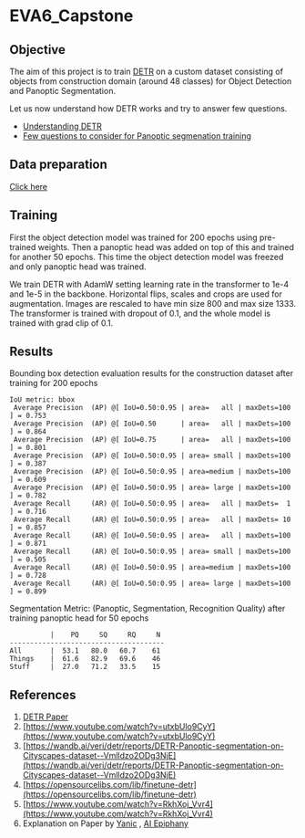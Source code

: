# EVA6_Capstone
## Objective

The aim of this project is to train [DETR](https://github.com/facebookresearch/detr) on a custom dataset consisting of objects from construction domain (around 48 classes) for Object Detection and Panoptic Segmentation.

Let us now understand how DETR works and try to answer few questions.

- [Understanding DETR](./Part1/DetrExplanation.md)
- [Few questions to consider for Panoptic segmenation training](./Part1/README.md)



## Data preparation

[Click here](./Dataset/README.md)

## Training

First the object detection model was trained for 200 epochs using pre-trained weights. Then a panoptic head was added on top of this and trained for another 50 epochs. This time the object detection model was freezed and only panoptic head was trained.  

We train DETR with AdamW setting learning rate in the transformer to 1e-4 and 1e-5 in the backbone. Horizontal flips, scales and crops are used for augmentation. Images are rescaled to have min size 800 and max size 1333. The transformer is trained with dropout of 0.1, and the whole model is trained with grad clip of 0.1.



## Results

Bounding box detection evaluation results for the construction dataset after training for 200 epochs

```
IoU metric: bbox
 Average Precision  (AP) @[ IoU=0.50:0.95 | area=   all | maxDets=100 ] = 0.753
 Average Precision  (AP) @[ IoU=0.50      | area=   all | maxDets=100 ] = 0.864
 Average Precision  (AP) @[ IoU=0.75      | area=   all | maxDets=100 ] = 0.801
 Average Precision  (AP) @[ IoU=0.50:0.95 | area= small | maxDets=100 ] = 0.387
 Average Precision  (AP) @[ IoU=0.50:0.95 | area=medium | maxDets=100 ] = 0.609
 Average Precision  (AP) @[ IoU=0.50:0.95 | area= large | maxDets=100 ] = 0.782
 Average Recall     (AR) @[ IoU=0.50:0.95 | area=   all | maxDets=  1 ] = 0.716
 Average Recall     (AR) @[ IoU=0.50:0.95 | area=   all | maxDets= 10 ] = 0.857
 Average Recall     (AR) @[ IoU=0.50:0.95 | area=   all | maxDets=100 ] = 0.871
 Average Recall     (AR) @[ IoU=0.50:0.95 | area= small | maxDets=100 ] = 0.505
 Average Recall     (AR) @[ IoU=0.50:0.95 | area=medium | maxDets=100 ] = 0.728
 Average Recall     (AR) @[ IoU=0.50:0.95 | area= large | maxDets=100 ] = 0.899
```

Segmentation Metric: (Panoptic, Segmentation, Recognition Quality) after training panoptic head for 50 epochs

```
          |    PQ     SQ     RQ     N
--------------------------------------
All       |  53.1   80.0   60.7    61
Things    |  61.6   82.9   69.6    46
Stuff     |  27.0   71.2   33.5    15
```




## References
1. [DETR Paper](https://arxiv.org/abs/2005.12872)
2. [https://www.youtube.com/watch?v=utxbUlo9CyY](https://www.youtube.com/watch?v=utxbUlo9CyY)
3. [https://wandb.ai/veri/detr/reports/DETR-Panoptic-segmentation-on-Cityscapes-dataset--Vmlldzo2ODg3NjE](https://wandb.ai/veri/detr/reports/DETR-Panoptic-segmentation-on-Cityscapes-dataset--Vmlldzo2ODg3NjE)
4. [https://opensourcelibs.com/lib/finetune-detr](https://opensourcelibs.com/lib/finetune-detr)
5. [https://www.youtube.com/watch?v=RkhXoj_Vvr4](https://www.youtube.com/watch?v=RkhXoj_Vvr4)
6. Explanation on Paper by [Yanic](https://www.youtube.com/watch?v=T35ba_VXkMY) , [AI Epiphany](https://www.youtube.com/watch?v=BNx-wno-0-g)

